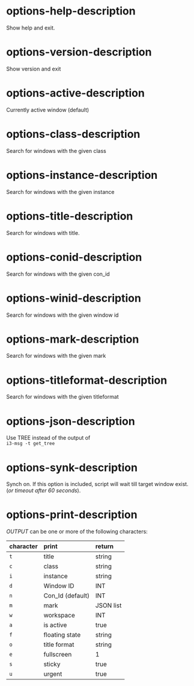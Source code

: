 # options-help-description
Show help and exit.

# options-version-description
Show version and exit

# options-active-description
Currently active window (default)

# options-class-description
Search for windows with the given class

# options-instance-description
Search for windows with the given instance

# options-title-description
Search for windows with title.

# options-conid-description
Search for windows with the given con_id

# options-winid-description
Search for windows with the given window id

# options-mark-description
Search for windows with the given mark

# options-titleformat-description
Search for windows with the given titleformat

# options-json-description
Use TREE instead of the output of  
`i3-msg -t get_tree`

# options-synk-description
Synch on. If this option is included, 
script will wait till target window exist. (*or timeout after 60 seconds*).

# options-print-description
*OUTPUT* can be one or more of the following 
characters:   

|character | print            | return
|:---------|:-----------------|:------
|`t`         | title            | string
|`c`         | class            | string
|`i`         | instance         | string
|`d`         | Window ID        | INT
|`n`         | Con_Id (default) | INT
|`m`         | mark             | JSON list
|`w`         | workspace        | INT
|`a`         | is active        | true|false
|`f`         | floating state   | string
|`o`         | title format     | string
|`e`         | fullscreen       | 1|0
|`s`         | sticky           | true|false
|`u`         | urgent           | true|false
